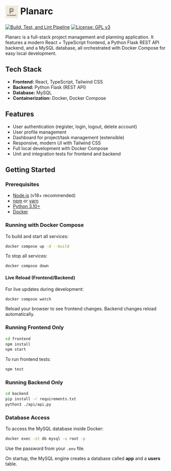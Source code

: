 
# <img src="frontend/src/assets/planarc-logo.png" alt="Planarc Logo" height="40" style="vertical-align:middle;"/> Planarc

[![Build, Test, and Lint Pipeline](https://github.com/michaelc143/Planarc/actions/workflows/build-test-lint-pipeline.yml/badge.svg)](https://github.com/michaelc143/Planarc/actions/workflows/build-test-lint-pipeline.yml)
[![License: GPL v3](https://img.shields.io/badge/License-GPLv3-blue.svg)](https://www.gnu.org/licenses/gpl-3.0)

Planarc is a full-stack project management and planning application. It features a modern React + TypeScript frontend, a Python Flask REST API backend, and a MySQL database, all orchestrated with Docker Compose for easy local development.

## Tech Stack

- **Frontend:** React, TypeScript, Tailwind CSS
- **Backend:** Python Flask (REST API)
- **Database:** MySQL
- **Containerization:** Docker, Docker Compose

## Features

- User authentication (register, login, logout, delete account)
- User profile management
- Dashboard for project/task management (extensible)
- Responsive, modern UI with Tailwind CSS
- Full local development with Docker Compose
- Unit and integration tests for frontend and backend

## Getting Started

### Prerequisites

- [Node.js](https://nodejs.org/) (v18+ recommended)
- [npm](https://www.npmjs.com/) or [yarn](https://yarnpkg.com/)
- [Python 3.10+](https://www.python.org/)
- [Docker](https://www.docker.com/)

### Running with Docker Compose

To build and start all services:

```sh
docker compose up -d --build
```

To stop all services:

```sh
docker compose down
```

#### Live Reload (Frontend/Backend)

For live updates during development:

```sh
docker compose watch
```

Reload your browser to see frontend changes. Backend changes reload automatically.

### Running Frontend Only

```sh
cd frontend
npm install
npm start
```

To run frontend tests:

```sh
npm test
```

### Running Backend Only

```sh
cd backend
pip install -r requirements.txt
python3 ./api/api.py
```

### Database Access

To access the MySQL database inside Docker:

```sh
docker exec -it db mysql -u root -p
```

Use the password from your `.env` file.

On startup, the MySQL engine creates a database called **app** and a **users** table.
